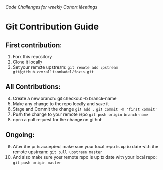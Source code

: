 _Code Challenges for weekly Cohort Meetings_

# Git Contribution Guide

## First contribution:

1. Fork this repository
2. Clone it locally
3. Set your remote upstream: 
`git remote add upstream git@github.com:allisonkadel/foxes.git`

## All Contributions:

4. Create a new branch:
git checkout -b branch-name
5. Make any change to the repo locally and save it
6. Stage and Commit the change
`git add .`
`git commit -m 'first commit'`
7. Push the change to your remote repo
`git push origin branch-name`
8. open a pull request for the change on github

## Ongoing:

9. After the pr is accepted, make sure your local repo is up to date with the remote upstream:
`git pull upstream master`
10. And also make sure your remote repo is up to date with your local repo:
`git push origin master`

